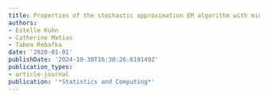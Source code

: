 ```yaml
---
title: Properties of the stochastic approximation EM algorithm with mini-batch sampling
authors:
- Estelle Kuhn
- Catherine Matias
- Tabea Rebafka
date: '2020-01-01'
publishDate: '2024-10-30T16:30:26.619149Z'
publication_types:
- article-journal
publication: '*Statistics and Computing*'
---
```

